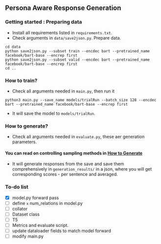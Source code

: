## Persona Aware Response Generation

### Getting started : Preparing data
 - Install all requirements listed in `requirements.txt`.
 - Check arguments in `data/save2json.py`. Prepare data.

```shell
cd data
python save2json.py --subset train --encdec bart --pretrained_name facebook/bart-base --encrep first
python save2json.py --subset valid --encdec bart --pretrained_name facebook/bart-base --encrep first
cd ..
```

### How to train?
 - Check all arguments needed in `main.py`, then run it
```shell
python3 main.py --save_name models/trialRun --batch_size 128 --encdec bart --pretrained_name facebook/bart-base --encrep first
```
 - It will save the model to `models/trialRun`.

### How to generate?
 - Check all arguments needed in `evaluate.py`, these aer generation parameters.

#### You can read on controlling sampling methods in [How to Generate](https://huggingface.co/blog/how-to-generate)

 - It will generate responses from the save and save them comprehensively in `generation_results/` in a json, where you will get corresponding scores - per sentence and averaged.

### To-do list
 - [x] model.py forward pass
 - [ ] define `x` num_relations in model.py
 - [ ] collator
 - [ ] Dataset class
 - [ ] T5
 - [ ] Metrics and evaluate script.
 - [ ] update dataloader fields to match model forward
 - [ ] modify main.py